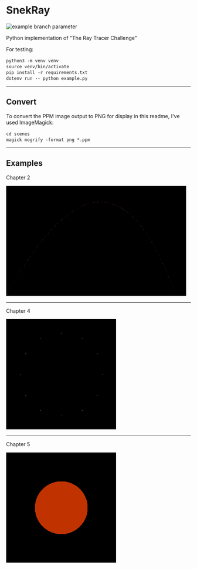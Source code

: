 # SnekRay
![example branch parameter](https://github.com/vextor22/snekray/actions/workflows/python-package.yml/badge.svg?branch=main)


Python implementation of "The Ray Tracer Challenge"

For testing:
```
python3 -m venv venv
source venv/bin/activate
pip install -r requirements.txt
dotenv run -- python example.py
```
---
## Convert
To convert the PPM image output to PNG for display in this readme, I've used ImageMagick:
```
cd scenes
magick mogrify -format png *.ppm
```
---
## Examples

Chapter 2


<img src="./scenes/output.png?raw=true" height="300">

---
Chapter 4


<img src="./scenes/clock.png?raw=true" height="300">

---
Chapter 5


<img src="./scenes/sphere.png?raw=true" height="300">
